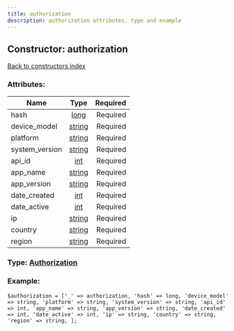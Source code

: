 ```yaml
---
title: authorization
description: authorization attributes, type and example
---
```

## Constructor: authorization  
[Back to constructors index](index.md)



### Attributes:

| Name     |    Type       | Required |
|----------|:-------------:|---------:|
|hash|[long](../types/long.md) | Required|
|device\_model|[string](../types/string.md) | Required|
|platform|[string](../types/string.md) | Required|
|system\_version|[string](../types/string.md) | Required|
|api\_id|[int](../types/int.md) | Required|
|app\_name|[string](../types/string.md) | Required|
|app\_version|[string](../types/string.md) | Required|
|date\_created|[int](../types/int.md) | Required|
|date\_active|[int](../types/int.md) | Required|
|ip|[string](../types/string.md) | Required|
|country|[string](../types/string.md) | Required|
|region|[string](../types/string.md) | Required|



### Type: [Authorization](../types/Authorization.md)


### Example:

```
$authorization = ['_' => authorization, 'hash' => long, 'device_model' => string, 'platform' => string, 'system_version' => string, 'api_id' => int, 'app_name' => string, 'app_version' => string, 'date_created' => int, 'date_active' => int, 'ip' => string, 'country' => string, 'region' => string, ];
```